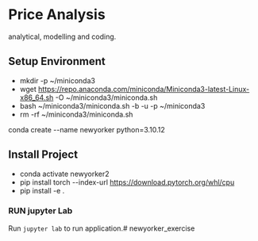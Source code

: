 # Price Analysis
analytical, modelling and coding.


## Setup Environment
- mkdir -p ~/miniconda3
- wget https://repo.anaconda.com/miniconda/Miniconda3-latest-Linux-x86_64.sh -O ~/miniconda3/miniconda.sh
- bash ~/miniconda3/miniconda.sh -b -u -p ~/miniconda3
- rm -rf ~/miniconda3/miniconda.sh

conda create --name newyorker python=3.10.12
  
## Install Project
- conda activate newyorker2
- pip install torch --index-url https://download.pytorch.org/whl/cpu
- pip install -e .

### RUN jupyter Lab
Run `jupyter lab` to run application.# newyorker_exercise
